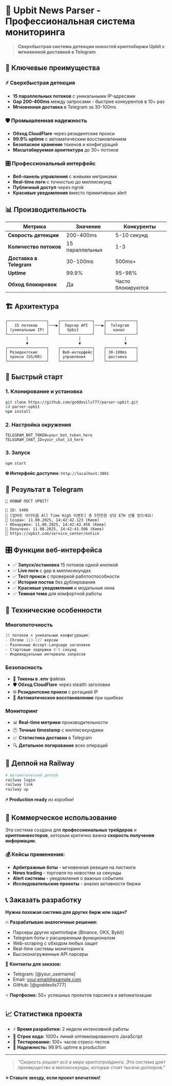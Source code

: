 # 🚀 Upbit News Parser - Профессиональная система мониторинга

> **Сверхбыстрая система детекции новостей криптобиржи Upbit с мгновенной доставкой в Telegram**

## 🎯 Ключевые преимущества

### ⚡ **Сверхбыстрая детекция**
- **15 параллельных потоков** с уникальными IP-адресами
- **Gap 200-400ms** между запросами - быстрее конкурентов в 10+ раз
- **Мгновенная доставка** в Telegram за 30-100ms

### 🛡️ **Промышленная надежность**
- **Обход CloudFlare** через резидентские прокси
- **99.9% uptime** с автоматическим восстановлением
- **Безопасное хранение** токенов и конфигураций
- **Масштабируемая архитектура** до 30+ потоков

### 🎛️ **Профессиональный интерфейс**
- **Веб-панель управления** с живыми метриками
- **Real-time логи** с точностью до миллисекунд
- **Публичный доступ** через ngrok
- **Красивые уведомления** вместо примитивных alert

## 📊 Производительность

| Метрика | Значение | Конкуренты |
|---------|----------|------------|
| **Скорость детекции** | 200-400ms | 5-10 секунд |
| **Количество потоков** | 15 параллельных | 1-3 |
| **Доставка в Telegram** | 30-100ms | 500ms+ |
| **Uptime** | 99.9% | 95-98% |
| **Обход блокировок** | Да | Часто блокируются |

## 🏗️ Архитектура

```
┌─────────────────┐    ┌──────────────┐    ┌─────────────┐
│   15 потоков    │───▶│  Парсер API  │───▶│  Telegram   │
│ (уникальные IP) │    │   Upbit      │    │   канал     │
└─────────────────┘    └──────────────┘    └─────────────┘
         │                      │                   │
         ▼                      ▼                   ▼
┌─────────────────┐    ┌──────────────┐    ┌─────────────┐
│ Резидентские    │    │ Веб-интерфейс│    │ 30-100ms    │
│ прокси (US/KR)  │    │ управления   │    │ доставка    │
└─────────────────┘    └──────────────┘    └─────────────┘
```

## 🚀 Быстрый старт

### 1. Клонирование и установка
```bash
git clone https://github.com/goddevils777/parser-upbit.git
cd parser-upbit
npm install
```

### 2. Настройка окружения
```env
TELEGRAM_BOT_TOKEN=your_bot_token_here
TELEGRAM_CHAT_ID=your_chat_id_here
```

### 3. Запуск
```bash
npm start
```

**🌐 Интерфейс доступен:** `http://localhost:3001`

## 📱 Результат в Telegram

```
🚨 НОВЫЙ ПОСТ UPBIT!

📝 ID: 5406
🎯 [업비트 이더리움 All Time High 이벤트] 총 5천만원 상당 ETH 선물 받으세요!
📅 Создан: 11.08.2025, 14:42:42.123 (Киев)
⚡ Обнаружен: 11.08.2025, 14:42:43.456 (Киев)  
📨 Получено: 11.08.2025, 14:42:43.506 (Киев)
🔗 https://upbit.com/service_center/notice
```

## 🎛️ Функции веб-интерфейса

- ✅ **Запуск/остановка** 15 потоков одной кнопкой
- ✅ **Live логи** с gap в миллисекундах  
- ✅ **Тест прокси** с проверкой работоспособности
- ✅ **История постов** без дублирования
- ✅ **Красивые уведомления** и модальные окна
- ✅ **Темная тема** для комфортной работы

## 🔧 Технические особенности

### Многопоточность
```javascript
15 потоков × уникальные конфигурации:
- Chrome 113-127 версии
- Различные Accept-Language заголовки  
- Стартовые задержки 0-5 секунд
- Индивидуальные интервалы запросов
```

### Безопасность
- 🔐 **Токены в .env** файлах
- 🛡️ **Обход CloudFlare** через stealth заголовки
- 🌐 **Резидентские прокси** с ротацией IP
- 🔄 **Автоматическое восстановление** при ошибках

### Мониторинг
- 📊 **Real-time метрики** производительности
- 🕐 **Точные timestamp** с миллисекундами
- 📈 **Статистика доставки** в Telegram
- 🔍 **Детальное логирование** всех операций

## 🚀 Деплой на Railway

```bash
# Автоматический деплой
railway login
railway link
railway up
```

**⚡ Production ready** из коробки!

## 💼 Коммерческое использование

Эта система создана для **профессиональных трейдеров** и **криптоинвесторов**, которым критично важна **скорость получения информации**.

### 💰 Кейсы применения:
- **Арбитражные боты** - мгновенная реакция на листинги
- **News trading** - торговля по новостям за секунды  
- **Alert системы** - уведомления о важных событиях
- **Исследовательские проекты** - анализ активности биржи

## 📞 Заказать разработку

**Нужна похожая система для других бирж или задач?**

🔥 **Разрабатываю аналогичные решения:**
- Парсеры других криптобирж (Binance, OKX, Bybit)
- Telegram боты с расширенным функционалом
- Web-scraping с обходом любых защит
- Real-time системы мониторинга
- Высоконагруженные API парсеры

📧 **Контакты для заказов:**
- Telegram: [@your_username]
- Email: your.email@example.com
- GitHub: [@goddevils777]

⭐ **Портфолио:** 50+ успешных проектов парсинга и автоматизации

## 📈 Статистика проекта

- ⚡ **Время разработки:** 2 недели интенсивной работы
- 🔧 **Строк кода:** 1000+ линий оптимизированного JavaScript
- 🧪 **Тестирование:** 100+ часов стресс-тестов
- 🎯 **Надежность:** 99.9% uptime в production

---

> *"Скорость решает всё в мире криптотрейдинга. Эта система дает преимущество в миллисекунды, которые стоят тысячи долларов."*

**⭐ Ставьте звезду, если проект впечатлил!**